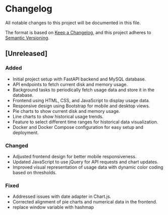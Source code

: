 # Changelog

All notable changes to this project will be documented in this file.

The format is based on [Keep a Changelog](https://keepachangelog.com/en/1.1.0/),
and this project adheres to [Semantic Versioning](https://semver.org/spec/v2.0.0.html).

## [Unreleased]

### Added
- Initial project setup with FastAPI backend and MySQL database.
- API endpoints to fetch current disk and memory usage.
- Background tasks to periodically fetch usage data and store it in the database.
- Frontend using HTML, CSS, and JavaScript to display usage data.
- Responsive design using Bootstrap for mobile and desktop views.
- Pie charts to show current disk and memory usage.
- Line charts to show historical usage trends.
- Feature to select different time ranges for historical data visualization.
- Docker and Docker Compose configuration for easy setup and deployment.

### Changed
- Adjusted frontend design for better mobile responsiveness.
- Updated JavaScript to use jQuery for API requests and chart updates.
- Improved visual representation of usage data with dynamic color coding based on thresholds.

### Fixed
- Addressed issues with date adapter in Chart.js.
- Corrected alignment of pie charts and numerical data in the frontend.
- replace window variable with hashmap 


